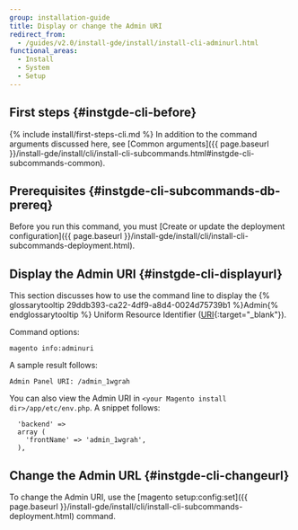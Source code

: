 ```yaml
---
group: installation-guide
title: Display or change the Admin URI
redirect_from:
  - /guides/v2.0/install-gde/install/install-cli-adminurl.html
functional_areas:
  - Install
  - System
  - Setup
---
```


## First steps {#instgde-cli-before}
{% include install/first-steps-cli.md %}
In addition to the command arguments discussed here, see [Common arguments]({{ page.baseurl }}/install-gde/install/cli/install-cli-subcommands.html#instgde-cli-subcommands-common).

## Prerequisites {#instgde-cli-subcommands-db-prereq}

Before you run this command, you must [Create or update the deployment configuration]({{ page.baseurl }}/install-gde/install/cli/install-cli-subcommands-deployment.html).

## Display the Admin URI {#instgde-cli-displayurl}
This section discusses how to use the command line to display the {% glossarytooltip 29ddb393-ca22-4df9-a8d4-0024d75739b1 %}Admin{% endglossarytooltip %} Uniform Resource Identifier ([URI](http://www.w3.org/Protocols/rfc2616/rfc2616-sec3.html#sec3.2){:target="_blank"}).

Command options:

	magento info:adminuri

A sample result follows:

	Admin Panel URI: /admin_1wgrah

You can also view the Admin URI in `<your Magento install dir>/app/etc/env.php`. A snippet follows:

```php?startinline=1
  'backend' =>
  array (
    'frontName' => 'admin_1wgrah',
  ),
```

## Change the Admin URL {#instgde-cli-changeurl}

To change the Admin URI, use the [magento setup:config:set]({{ page.baseurl }}/install-gde/install/cli/install-cli-subcommands-deployment.html) command.